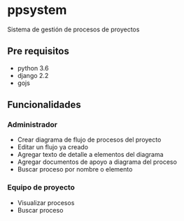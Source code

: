# ppsystem
Sistema de gestión de procesos de proyectos

## Pre requisitos
- python 3.6
- django 2.2
- gojs

## Funcionalidades
### Administrador
- Crear diagrama de flujo de procesos del proyecto
- Editar un flujo ya creado
- Agregar texto de detalle a elementos del diagrama
- Agregar documentos de apoyo a diagrama del proceso
- Buscar proceso por nombre o elemento
### Equipo de proyecto
- Visualizar procesos
- Buscar proceso
